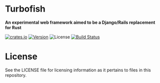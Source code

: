 # Turbofish

**An experimental web framework aimed to be a Django/Rails replacement for Rust**

[![crates.io](http://img.shields.io/crates/v/turbofish?style=for-the-badge)](https://crates.io/crates/turbofish)
[![Version](https://img.shields.io/static/v1?style=for-the-badge&label=RUSTC&message=1.47&color=b5651d)](https://blog.rust-lang.org/2020/10/08/Rust-1.47.html)
![License](https://img.shields.io/crates/l/turbofish.svg?style=for-the-badge)
[![Build Status](http://img.shields.io/github/workflow/status/ibraheemdev/turbofish/Rust?style=for-the-badge)](https://github.com/ibraheemdev/turbofish/actions)

# License

See the LICENSE file for licensing information as it pertains to files in this repository.
